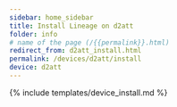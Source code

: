 ```yaml
---
sidebar: home_sidebar
title: Install Lineage on d2att
folder: info
# name of the page (/{{permalink}}.html)
redirect_from: d2att_install.html
permalink: /devices/d2att/install
device: d2att
---
```

{% include templates/device_install.md %}
